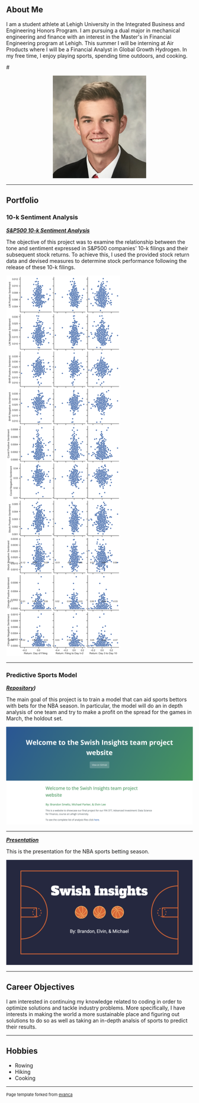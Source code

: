 ## About Me

I am a student athlete at Lehigh University in the Integrated Business and Engineering Honors Program. I am pursuing a dual major in mechanical engineering and finance with an interest in the Master's in Financial Engineering program at Lehigh. This summer I will be interning at Air Products where I will be a Financial Analyst in Global Growth Hydrogen. In my free time, I enjoy playing sports, spending time outdoors, and cooking.

#<!-- Upload your own photo and change the path -->

<p style="text-align:center;">
 <img class="img-circle" src="https://github.com/Brandon4106/Brandon4106.github.io/raw/master/images/Headshot.jpg" width="50%">
</p>

---

## Portfolio

### 10-k Sentiment Analysis

<!-- You can link to other websites, PDFs in this repo, and other pages in this repo -->

_**[S&P500 10-k Sentiment Analysis](Report.md)**_

The objective of this project was to examine the relationship between the tone and sentiment expressed in S&P500 companies' 10-k filings and their subsequent stock returns. To achieve this, I used the provided stock return data and devised measures to determine stock performance following the release of these 10-k filings.

<img src="images/Sentiment_Output.png?raw=true"/>

---


### Predictive Sports Model

_**[Repository](https://github.com/Brandon4106/Fin_377_Swish_Insights))**_

The main goal of this project is to train a model that can aid sports bettors with bets for the NBA season. In particular, the model will do an in depth analysis of one team and try to make a profit on the spread for the games in March, the holdout set.

<img src="images/Sports_Betting_Website.png?raw=true"/>

---

_**[Presentation](/pdf/FIN_377_Final_Project_Presentation.pdf)**_

This is the presentation for the NBA sports betting season.

<img src="images/Sports_Slides.png?raw=true"/>

---

## Career Objectives

I am interested in continuing my knowledge related to coding in order to optimize solutions and tackle industry problems. More specifically, I have interests in making the world a more sustainable place and figuring out solutions to do so as well as taking an in-depth analsis of sports to predict their results. 


---

## Hobbies

- Rowing
- Hiking
- Cooking

---
<p style="font-size:11px">Page template forked from <a href="https://github.com/evanca/quick-portfolio">evanca</a></p>
<!-- Remove above link if you don't want to attibute -->
